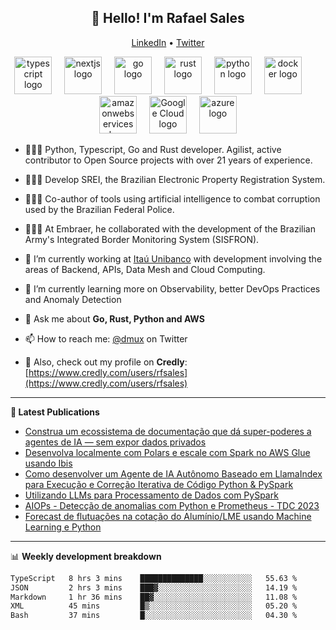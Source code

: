 <h2 align="center">👋 Hello! I'm Rafael Sales</h2>
<p align="center">
  <a href="https://www.linkedin.com/in/rafaelsales">LinkedIn</a> •
  <a href="https://twitter.com/dmux">Twitter</a>
</p>

<div align="center">
  <img src="https://skillicons.dev/icons?i=ts" height="60" alt="typescript logo"  />
  <img width="12" />
  <img src="https://skillicons.dev/icons?i=nextjs" height="60" alt="nextjs logo"  />
  <img width="12" />
  <img src="https://skillicons.dev/icons?i=go" height="60" alt="go logo"  />
  <img width="12" />
  <img src="https://skillicons.dev/icons?i=rust" height="60" alt="rust logo"  />
  <img width="12" />
  <img src="https://skillicons.dev/icons?i=py" height="60" alt="python logo"  />
  <img width="12" />
  <img src="https://skillicons.dev/icons?i=docker" height="60" alt="docker logo"  />
  <img width="12" />
  <img width="12" />
  <img src="https://skillicons.dev/icons?i=aws" height="60" alt="amazonwebservices logo"  />
  <img width="12" />
  <img src="https://skillicons.dev/icons?i=gcp" height="60" alt="Google Cloud logo"  />
  <img width="12" />
  <img src="https://skillicons.dev/icons?i=azure" height="60" alt="azure logo"  />
</div>


- 👨🏻‍💻 Python, Typescript, Go and Rust developer. Agilist, active contributor to Open Source projects with over 21 years of experience.
- 👨🏻‍💻 Develop SREI, the Brazilian Electronic Property Registration System.
- 👨🏻‍💻 Co-author of tools using artificial intelligence to combat corruption used by the Brazilian Federal Police.
- 👨🏻‍💻 At Embraer, he collaborated with the development of the Brazilian Army's Integrated Border Monitoring System (SISFRON).
- 🔭 I’m currently working at [Itaú Unibanco](https://www.itau.com.br) with development involving the areas of Backend, APIs, Data Mesh and Cloud Computing.
- 🌱 I’m currently learning more on Observability, better DevOps Practices and Anomaly Detection
- 💬 Ask me about **Go, Rust, Python and AWS**
- 📫 How to reach me: [@dmux](https://twitter.com/dmux) on Twitter

- 🔗 Also, check out my profile on **Credly**: [https://www.credly.com/users/rfsales](https://www.credly.com/users/rfsales)

-------


**📝 Latest Publications**

<!-- BLOG-POST-LIST:START -->
- [Construa um ecossistema de documentação que dá super-poderes a agentes de IA — sem expor dados privados](https://medium.com/@rfsales/como-o-padrão-llms-txt-pode-turbinar-seus-copilots-internos-7fa0ac421412)
- [Desenvolva localmente com Polars e escale com Spark no AWS Glue usando Ibis](https://medium.com/@rfsales/desenvolva-localmente-com-polars-e-escale-com-spark-no-aws-glue-usando-ibis-8c5fe892a0b1)
- [Como desenvolver um Agente de IA Autônomo Baseado em LlamaIndex para Execução e Correção Iterativa de Código Python & PySpark](https://medium.com/@rfsales/como-desenvolver-um-agente-de-ia-autônomo-baseado-em-llamaindex-para-execução-e-correção-iterativa-bf3645edb8bc)
- [Utilizando LLMs para Processamento de Dados com PySpark](https://www.linkedin.com/pulse/utilizando-llms-para-processamento-de-dados-com-pyspark-rafael-sales-n4abe/)
- [AIOPs - Detecção de anomalias com Python e Prometheus - TDC 2023](https://www.linkedin.com/posts/rafaelsales_aiops-detec%C3%A7%C3%A3o-de-anomalias-com-python-activity-7110731103132372992-LHMO?utm_source=share&utm_medium=member_desktop)
- [Forecast de flutuações na cotação do Alumínio/LME usando Machine Learning e Python](https://www.linkedin.com/pulse/forecast-de-flutua%C3%A7%C3%B5es-na-cota%C3%A7%C3%A3o-do-alum%C3%ADniolme-usando-rafael-sales)
<!-- BLOG-POST-LIST:END -->

-------

📊 **Weekly development breakdown**
<!--START_SECTION:waka-->

```txt
TypeScript   8 hrs 3 mins    ██████████████░░░░░░░░░░░   55.63 %
JSON         2 hrs 3 mins    ███▓░░░░░░░░░░░░░░░░░░░░░   14.19 %
Markdown     1 hr 36 mins    ██▓░░░░░░░░░░░░░░░░░░░░░░   11.08 %
XML          45 mins         █▒░░░░░░░░░░░░░░░░░░░░░░░   05.20 %
Bash         37 mins         █░░░░░░░░░░░░░░░░░░░░░░░░   04.30 %
```

<!--END_SECTION:waka-->
